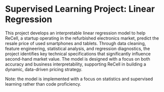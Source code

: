 # Supervised Learning Project: Linear Regression

This project develops an interpretable linear regression model to help ReCell, a startup operating in the refurbished electronics market, predict the resale price of used smartphones and tablets. Through data cleaning, feature engineering, statistical analysis, and regression diagnostics, the project identifies key technical specifications that significantly influence second-hand market value. 
The model is designed with a focus on both accuracy and business interpretability, supporting ReCell in building a dynamic, data-driven pricing strategy.

Note: the model is implemented with a focus on statistics and supervised learning rather than code proficiency.
